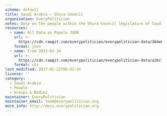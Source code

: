 ```yaml
---
schema: default
title: Saudi Arabia — Shura Council
organization: EveryPolitician
notes: Data on the people within the Shura Council legislature of Saudi Arabia.
resources:
  - name: All Data as Popolo JSON
    url: >-
      https://cdn.rawgit.com/everypolitician/everypolitician-data/364e676330d0d7b3a27318a82cb87d305a4d3baa/data/Saudi_Arabia/Shura/ep-popolo-v1.0.json
    format: json
  - name: From 2013-02-24
    url: >-
      https://cdn.rawgit.com/everypolitician/everypolitician-data/a26c70c20735cce4e29a1fbc14dae43602fcf461/data/Saudi_Arabia/Shura/term-6.csv
    format: csv
last_modified: 2017-01-22T06:52:34
license: ''
category:
  - Saudi Arabia
  - People
  - Groups & Bodies
maintainer: EveryPolitician
maintainer_email: team@everypolitician.org
more_info: http://docs.everypolitician.org
---
```

